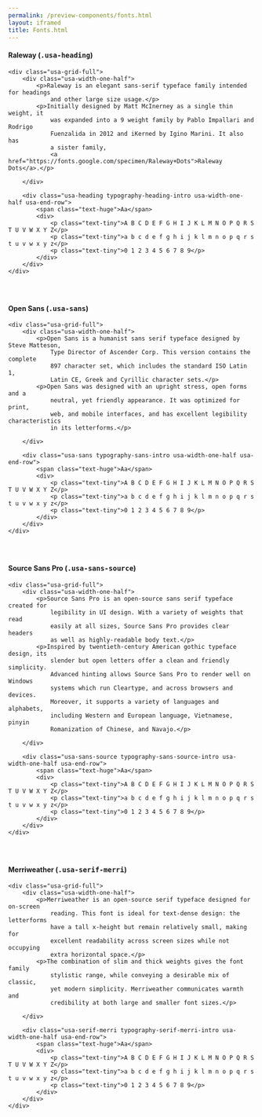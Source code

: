 ```yaml
--- 
permalink: /preview-components/fonts.html
layout: iframed 
title: Fonts.html
---
```

<section id="heading" class="usa-grid">
    <h4 class="usa-heading-alt">Raleway (<tt>.usa-heading</tt>)</h4>

    <div class="usa-grid-full">
        <div class="usa-width-one-half">
            <p>Raleway is an elegant sans-serif typeface family intended for headings
                and other large size usage.</p>
            <p>Initially designed by Matt McInerney as a single thin weight, it
                was expanded into a 9 weight family by Pablo Impallari and Rodrigo
                Fuenzalida in 2012 and iKerned by Igino Marini. It also has
                a sister family,
                <a href="https://fonts.google.com/specimen/Raleway+Dots">Raleway Dots</a>.</p>

        </div>

        <div class="usa-heading typography-heading-intro usa-width-one-half usa-end-row">
            <span class="text-huge">Aa</span>
            <div>
                <p class="text-tiny">A B C D E F G H I J K L M N O P Q R S T U V W X Y Z</p>
                <p class="text-tiny">a b c d e f g h i j k l m n o p q r s t u v w x y z</p>
                <p class="text-tiny">0 1 2 3 4 5 6 7 8 9</p>
            </div>
        </div>
    </div>
</section>

<section id="sans" class="usa-grid">
    <h4 class="usa-heading-alt">Open Sans (<tt>.usa-sans</tt>)</h4>

    <div class="usa-grid-full">
        <div class="usa-width-one-half">
            <p>Open Sans is a humanist sans serif typeface designed by Steve Matteson,
                Type Director of Ascender Corp. This version contains the complete
                897 character set, which includes the standard ISO Latin 1,
                Latin CE, Greek and Cyrillic character sets.</p>
            <p>Open Sans was designed with an upright stress, open forms and a
                neutral, yet friendly appearance. It was optimized for print,
                web, and mobile interfaces, and has excellent legibility characteristics
                in its letterforms.</p>

        </div>

        <div class="usa-sans typography-sans-intro usa-width-one-half usa-end-row">
            <span class="text-huge">Aa</span>
            <div>
                <p class="text-tiny">A B C D E F G H I J K L M N O P Q R S T U V W X Y Z</p>
                <p class="text-tiny">a b c d e f g h i j k l m n o p q r s t u v w x y z</p>
                <p class="text-tiny">0 1 2 3 4 5 6 7 8 9</p>
            </div>
        </div>
    </div>
</section>

<section id="sans-source" class="usa-grid">
    <h4 class="usa-heading-alt">Source Sans Pro (<tt>.usa-sans-source</tt>)</h4>

    <div class="usa-grid-full">
        <div class="usa-width-one-half">
            <p>Source Sans Pro is an open-source sans serif typeface created for
                legibility in UI design. With a variety of weights that read
                easily at all sizes, Source Sans Pro provides clear headers
                as well as highly-readable body text.</p>
            <p>Inspired by twentieth-century American gothic typeface design, its
                slender but open letters offer a clean and friendly simplicity.
                Advanced hinting allows Source Sans Pro to render well on Windows
                systems which run Cleartype, and across browsers and devices.
                Moreover, it supports a variety of languages and alphabets,
                including Western and European language, Vietnamese, pinyin
                Romanization of Chinese, and Navajo.</p>

        </div>

        <div class="usa-sans-source typography-sans-source-intro usa-width-one-half usa-end-row">
            <span class="text-huge">Aa</span>
            <div>
                <p class="text-tiny">A B C D E F G H I J K L M N O P Q R S T U V W X Y Z</p>
                <p class="text-tiny">a b c d e f g h i j k l m n o p q r s t u v w x y z</p>
                <p class="text-tiny">0 1 2 3 4 5 6 7 8 9</p>
            </div>
        </div>
    </div>
</section>

<section id="serif-merri" class="usa-grid">
    <h4 class="usa-heading-alt">Merriweather (<tt>.usa-serif-merri</tt>)</h4>

    <div class="usa-grid-full">
        <div class="usa-width-one-half">
            <p>Merriweather is an open-source serif typeface designed for on-screen
                reading. This font is ideal for text-dense design: the letterforms
                have a tall x-height but remain relatively small, making for
                excellent readability across screen sizes while not occupying
                extra horizontal space.</p>
            <p>The combination of slim and thick weights gives the font family
                stylistic range, while conveying a desirable mix of classic,
                yet modern simplicity. Merriweather communicates warmth and
                credibility at both large and smaller font sizes.</p>

        </div>

        <div class="usa-serif-merri typography-serif-merri-intro usa-width-one-half usa-end-row">
            <span class="text-huge">Aa</span>
            <div>
                <p class="text-tiny">A B C D E F G H I J K L M N O P Q R S T U V W X Y Z</p>
                <p class="text-tiny">a b c d e f g h i j k l m n o p q r s t u v w x y z</p>
                <p class="text-tiny">0 1 2 3 4 5 6 7 8 9</p>
            </div>
        </div>
    </div>
</section>

<style scoped>
    section {
        margin-bottom: 60px;
    }

    .text-tiny {
        margin: 5px initial 0;
    }

    .text-tiny:first-child {
        margin-top: 0;
    }

    .text-huge {
        font-size: 140px;
        line-height: 1.05;
    }

    .text-tiny {
        font-size: 15px;
    }

    .typography-serif-intro .text-huge {
        font-size: 120px;
        line-height: 1.275;
    }

    .typography-serif-intro .text-tiny {
        font-size: 13px;
    }
</style>